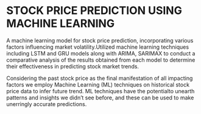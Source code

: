 # STOCK PRICE PREDICTION USING MACHINE LEARNING
A machine learning model for stock price prediction, incorporating various factors influencing market volatility.Utilized machine learning techniques including LSTM and GRU models along with ARIMA, SARIMAX
to conduct a comparative analysis of the results obtained from each model to determine their effectiveness in predicting stock market trends.

Considering the past stock price as the final manifestation of all impacting factors we employ Machine Learning (ML) techniques
on historical stock price data to infer future trend. ML techniques have the potentialto unearth patterns and insights we didn’t see before, and these can be used to make
unerringly accurate predictions.
